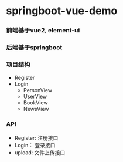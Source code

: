 # springboot-vue-demo

### 前端基于vue2, element-ui

### 后端基于springboot

### 项目结构

- Register
- Login
  - PersonView
  - UserView
  - BookView
  - NewsView

### API

- Register: 注册接口
- Login： 登录接口
- upload: 文件上传接口